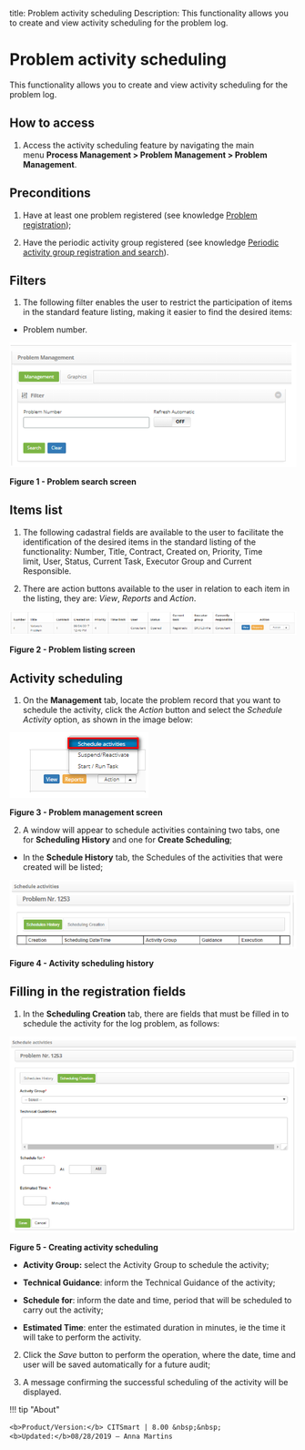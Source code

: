 
title: Problem activity scheduling
Description: This functionality allows you to create and view activity scheduling for the problem log.

# Problem activity scheduling

This functionality allows you to create and view activity scheduling for the
problem log.

How to access
-------------

1.  Access the activity scheduling feature by navigating the main menu **Process
    Management > Problem Management > Problem Management**.

Preconditions
-------------

1.  Have at least one problem registered (see knowledge [Problem
    registration][1]);

2.  Have the periodic activity group registered (see knowledge [Periodic
    activity group registration and search][2]).

Filters
-------

1.  The following filter enables the user to restrict the participation of items
    in the standard feature listing, making it easier to find the desired items:

-   Problem number.

![figure](images/schedule-activity-1.png)

**Figure 1 - Problem search screen**

Items list
----------

1.  The following cadastral fields are available to the user to facilitate the
    identification of the desired items in the standard listing of the
    functionality: Number, Title, Contract, Created on, Priority, Time
    limit, User, Status, Current Task, Executor Group and Current
    Responsible.

2.  There are action buttons available to the user in relation to each item in
    the listing, they are: *View*, *Reports* and *Action*.

![figure](images/schedule-activity-2.png)

**Figure 2 - Problem listing screen**

Activity scheduling
-------------------

1.  On the **Management** tab, locate the problem record that you want to
    schedule the activity, click the *Action* button and select the *Schedule
    Activity* option, as shown in the image below:

   ![figure](images/schedule-activity-3.png)
   
   **Figure 3 - Problem management screen**

2.  A window will appear to schedule activities containing two tabs, one
    for **Scheduling History** and one for **Create Scheduling**;

   -   In the **Schedule History** tab, the Schedules of the activities that were
    created will be listed;

![figure](images/schedule-activity-4.png)

**Figure 4 - Activity scheduling history**

Filling in the registration fields
----------------------------------

1.  In the **Scheduling Creation** tab, there are fields that must be filled in
    to schedule the activity for the log problem, as follows:

   ![figure](images/schedule-activity-5.png)
   
   **Figure 5 - Creating activity scheduling**

   -   **Activity Group:** select the Activity Group to schedule the activity;

   -   **Technical Guidance**: inform the Technical Guidance of the activity;

   -   **Schedule for**: inform the date and time, period that will be scheduled to
    carry out the activity;

   -   **Estimated Time**: enter the estimated duration in minutes, ie the time it
    will take to perform the activity.

2.  Click the *Save* button to perform the operation, where the date, time and
    user will be saved automatically for a future audit;

3.  A message confirming the successful scheduling of the activity will be
    displayed.


[1]:/en-us/citsmart-platform-7/processes/problem/register-problem.html
[2]:/en-us/citsmart-platform-7/additional-features/automation-of-operation/configuration/periodic-activity-group.html

!!! tip "About"

    <b>Product/Version:</b> CITSmart | 8.00 &nbsp;&nbsp;
    <b>Updated:</b>08/28/2019 – Anna Martins
